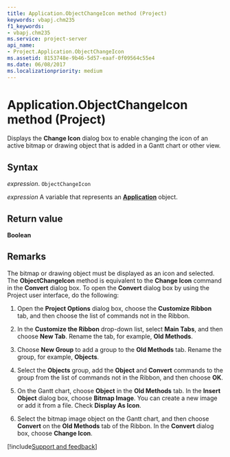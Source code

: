 ```yaml
---
title: Application.ObjectChangeIcon method (Project)
keywords: vbapj.chm235
f1_keywords:
- vbapj.chm235
ms.service: project-server
api_name:
- Project.Application.ObjectChangeIcon
ms.assetid: 8153748e-9b46-5d57-eaaf-0f09564c55e4
ms.date: 06/08/2017
ms.localizationpriority: medium
---
```



# Application.ObjectChangeIcon method (Project)

Displays the **Change Icon** dialog box to enable changing the icon of an active bitmap or drawing object that is added in a Gantt chart or other view.


## Syntax

_expression_. `ObjectChangeIcon`

_expression_ A variable that represents an **[Application](Project.Application.md)** object.


## Return value

 **Boolean**


## Remarks

The bitmap or drawing object must be displayed as an icon and selected. The **ObjectChangeIcon** method is equivalent to the **Change Icon** command in the **Convert** dialog box. To open the **Convert** dialog box by using the Project user interface, do the following:


1. Open the **Project Options** dialog box, choose the **Customize Ribbon** tab, and then choose the list of commands not in the Ribbon.
    
2. In the **Customize the Ribbon** drop-down list, select **Main Tabs**, and then choose **New Tab**. Rename the tab, for example, **Old Methods**. 
    
3. Choose **New Group** to add a group to the **Old Methods** tab. Rename the group, for example, **Objects**.
    
4. Select the **Objects** group, add the **Object** and **Convert** commands to the group from the list of commands not in the Ribbon, and then choose **OK**.
    
5. On the Gantt chart, choose **Object** in the **Old Methods** tab. In the **Insert Object** dialog box, choose **Bitmap Image**. You can create a new image or add it from a file. Check **Display As Icon**.
    
6. Select the bitmap image object on the Gantt chart, and then choose **Convert** on the **Old Methods** tab of the Ribbon. In the **Convert** dialog box, choose **Change Icon**.

[!include[Support and feedback](~/includes/feedback-boilerplate.md)]